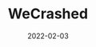 --- 
title: "WeCrashed"
excerpt: ""
slug: wecrashed
category: "Watch"
subcategory: "Series"
date: 2022-02-03
listingOnly: true
featuredImage: "https://res.cloudinary.com/dbi2zounq/image/upload/v1651048795/Digital%20garden/media/wecrashed_xq5srs.jpg"
tags:
 - documentary
 - Netherlands
 - education
---   